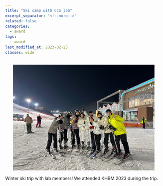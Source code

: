 ```yaml
---
title: "Ski camp with CCS lab"
excerpt_separator: "<!--more-->"
related: false
categories:
  - award
tags:
  - award
last_modified_at: 2023-02-25
classes: wide
---
```


<p align="center">
    <img width="90%" src="/images/posts/post_2023_ski.png">
</p>

Winter ski trip with lab members! We attended KHBM 2023 during the trip.    

